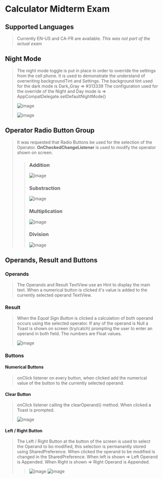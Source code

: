 # Calculator Midterm Exam
## Supported Languages
> Currently EN-US and CA-FR are available.
> _This was not part of the actual exam_
## Night Mode
> The night mode toggle is put in place in order to override the settings from the cell phone.
> It is used to demonstrate the understand of overwriting backgroundTint and Settings.
> The background tint used for the dark mode is Dark_Gray => #313339
> The configuration used for the override of the Night and Day mode is => AppCompatDelegate.setDefaultNightMode()
> 
>![image](https://user-images.githubusercontent.com/74478018/169347005-a8485236-42c2-4f97-bc93-5584672d2b43.png)
>
>![image](https://user-images.githubusercontent.com/74478018/169347069-7fc714a4-3abf-4a47-878e-85e294096599.png)

## Operator Radio Button Group
> It was requested that Radio Buttons be used for the selection of the Operator.
> **OnCheckedChangeListener** is used to modify the operator shown on screen.
>
  >> ### Addition
  >>![image](https://user-images.githubusercontent.com/74478018/169348028-e2ba08de-5605-423a-804b-0a77772cc6d8.png)
  >> ### Substraction
  >>![image](https://user-images.githubusercontent.com/74478018/169348148-8ffda0a6-74e2-470f-a28d-a8f64a6459a3.png)
  >> ### Multiplication
  >>![image](https://user-images.githubusercontent.com/74478018/169348205-7aec4736-e99c-4c26-895b-f01ec8f37406.png)
  >> ### Division
  >>![image](https://user-images.githubusercontent.com/74478018/169348292-9de56476-31b0-4bd9-837c-bfc3230d423a.png)
 
## Operands, Result and Buttons
### Operands
> The Operands and Result TextView use an Hint to display the main text.
> When a numerical button is clicked it's value is added to the currently selected operand TextView.

### Result
> When the _Equal Sign Button_ is clicked a calculation of both operand occurs using the selected operator.
> If any of the operand is Null a Toast is shown on screen (try/catch) prompting the user to enter an operand in both field.
> The numbers are Float values.
> 
> ![image](https://user-images.githubusercontent.com/74478018/169349953-4773fffc-0e0e-4eae-90a9-82bf6cb916e9.png)
### Buttons
#### Numerical Buttons
> onClick listener on every button, when clicked add the numerical value of the button to the currently selected operand.
#### Clear Button
> onClick listener calling the clearOperand() method.
> When clicked a Toast is prompted.
> 
> ![image](https://user-images.githubusercontent.com/74478018/169350458-9b2e6e93-9a90-4677-82a3-57a949c8cdf5.png)
#### Left / Right Button
> The Left / Right Button at the button of the screen is used to select the Operand to bo modified, this selection is permanantly stored using SharedPreference.
> When clicked the operand to be modified is changed in the SharedPreference.
> When left is shown => Left Operand is Appended.
> When Right is shown => Right Operand is Appended.
>> ![image](https://user-images.githubusercontent.com/74478018/169348921-569791b0-ed86-43c9-9ca2-56d9c6447348.png)
>> ![image](https://user-images.githubusercontent.com/74478018/169348985-b29accee-923e-4ff8-9aac-4d8128951d29.png)
